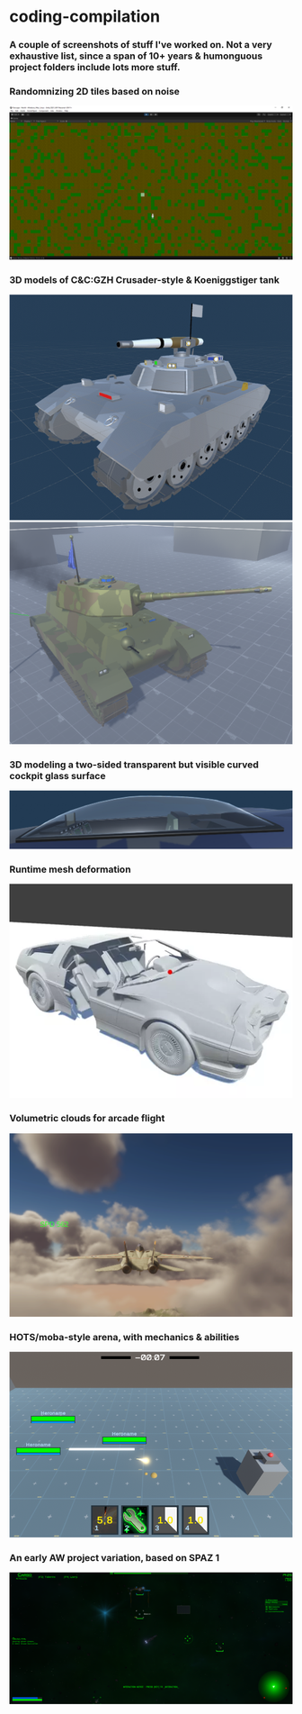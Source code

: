# coding-compilation

<!-- This is a comment ; Pls note, below image methods gotten from: https://stackoverflow.com/questions/14494747/how-to-add-images-to-readme-md-on-github -->
<!-- ![first ever hyper-dyper imagery of current mt project status](MT_State1st.png) -->
<!-- (https://github.com/Greyrib/coding-compilation/blob/main/MT_State2nd_AW.png?raw=true) -->

<h3>A couple of screenshots of stuff I've worked on.
Not a very exhaustive list, since a span of 10+ years & humonguous project folders include lots more stuff.</h3>


<h3>Randomnizing 2D tiles based on noise</h3>
<img src="2DNoise_3.png">

<h3>3D models of C&C:GZH Crusader-style & Koeniggstiger tank</h3>
<img src="Crusader.png">
<img src="Koeniggstigre.png">

<h3>3D modeling a two-sided transparent but visible curved cockpit glass surface</h3>
<img src="GlassCockpitModeling.png">

<h3>Runtime mesh deformation</h3>
<img src="MeshDeform_Delorean.png">

<h3>Volumetric clouds for arcade flight</h3>
<img src="VMClouds_UHR.png">

<h3>HOTS/moba-style arena, with mechanics & abilities</h3>
<img src="MT_State1st.png" width="960"/>

<h3>An early AW project variation, based on SPAZ 1</h3>
<img src="MT_State2nd_AW.png"/>
